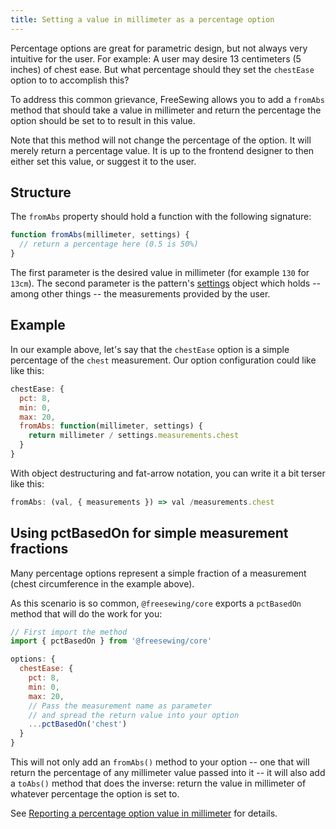 ```yaml
---
title: Setting a value in millimeter as a percentage option
---
```


Percentage options are great for parametric design, but not always
very intuitive for the user. For example: A user may desire 13
centimeters (5 inches) of chest ease. But what percentage should
they set the `chestEase` option to to accomplish this?

To address this common grievance, FreeSewing allows you to add a
`fromAbs` method that should take a value in millimeter and
return the percentage the option should be set to to result in this
value.

<Note>

Note that this method will not change the percentage of the option.
It will merely return a percentage value. It is up to the
frontend designer to then either set this value, or suggest it to
the user.

</Note>

## Structure

The `fromAbs` property should hold a function with the following
signature:

```js
function fromAbs(millimeter, settings) {
  // return a percentage here (0.5 is 50%)
}
```

The first parameter is the desired value in millimeter (for example
`130` for `13cm`).
The second parameter is the pattern's [settings](/reference/settings) object
which holds -- among other things -- the measurements provided by the user.

## Example

In our example above, let's say that the `chestEase` option is
a simple percentage of the `chest` measurement. Our option
configuration could like like this:

```js
chestEase: {
  pct: 8,
  min: 0,
  max: 20,
  fromAbs: function(millimeter, settings) {
    return millimeter / settings.measurements.chest
  }
}
```

With object destructuring and fat-arrow notation,
you can write it a bit terser like this:

```js
fromAbs: (val, { measurements }) => val /measurements.chest
```

## Using pctBasedOn for simple measurement fractions

Many percentage options represent a simple fraction of a measurement
(chest circumference in the example above).

As this scenario is so common, `@freesewing/core` exports a `pctBasedOn` method
that will do the work for you:

```js
// First import the method
import { pctBasedOn } from '@freesewing/core'

options: {
  chestEase: {
    pct: 8,
    min: 0,
    max: 20,
    // Pass the measurement name as parameter
    // and spread the return value into your option
    ...pctBasedOn('chest')
  }
}
```

This will not only add an `fromAbs()` method to your option --
one that will return the percentage of any millimeter value passed into it --
it will also add a `toAbs()` method that does the inverse: return the
value in millimeter of whatever percentage the option is set to.

See [Reporting a percentage option value in
millimeter](/reference/api/part/config/options/pct/toabs) for details.
